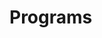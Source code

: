 # Programs














































































































































